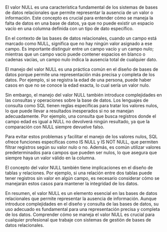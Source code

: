El valor NULL es una característica fundamental de los sistemas de bases de datos relacionales que permite representar la ausencia de un valor o información. Este concepto es crucial para entender cómo se maneja la falta de datos en una base de datos, ya que no puede existir un espacio vacío en una columna definida con un tipo de dato específico.

En el contexto de las bases de datos relacionales, cuando un campo está marcado como NULL, significa que no hay ningún valor asignado a ese campo. Es importante distinguir entre un campo vacío y un campo nulo; mientras que un campo vacío puede contener espacios en blanco o cadenas vacías, un campo nulo indica la ausencia total de cualquier dato.

El manejo del valor NULL es una práctica común en el diseño de bases de datos porque permite una representación más precisa y completa de los datos. Por ejemplo, si se registra la edad de una persona, puede haber casos en que no se conoce la edad exacta, lo cual sería un valor nulo.

Sin embargo, el manejo del valor NULL también introduce complejidades en las consultas y operaciones sobre la base de datos. Los lenguajes de consulta como SQL tienen reglas específicas para tratar los valores nulos, lo que puede llevar a resultados inesperados si no se manejan adecuadamente. Por ejemplo, una consulta que busca registros donde el campo edad es igual a NULL no devolverá ningún resultado, ya que la comparación con NULL siempre devuelve falso.

Para evitar estos problemas y facilitar el manejo de los valores nulos, SQL ofrece funciones específicas como IS NULL y IS NOT NULL, que permiten filtrar registros según su valor nulo o no. Además, es común utilizar valores predeterminados para campos que pueden ser nulos, lo que asegura que siempre haya un valor válido en la columna.

El concepto del valor NULL también tiene implicaciones en el diseño de tablas y relaciones. Por ejemplo, si una relación entre dos tablas puede tener registros sin valor en algún campo, es necesario considerar cómo se manejarán estos casos para mantener la integridad de los datos.

En resumen, el valor NULL es un elemento esencial en las bases de datos relacionales que permite representar la ausencia de información. Aunque introduce complejidades en el diseño y consulta de las bases de datos, su uso adecuado es fundamental para una representación precisa y completa de los datos. Comprender cómo se maneja el valor NULL es crucial para cualquier profesional que trabaje con sistemas de gestión de bases de datos relacionales.
